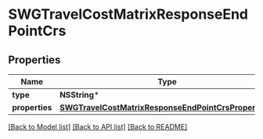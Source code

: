 # SWGTravelCostMatrixResponseEndPointCrs

## Properties
Name | Type | Description | Notes
------------ | ------------- | ------------- | -------------
**type** | **NSString*** |  | 
**properties** | [**SWGTravelCostMatrixResponseEndPointCrsProperties***](SWGTravelCostMatrixResponseEndPointCrsProperties.md) |  | [optional] 

[[Back to Model list]](../README.md#documentation-for-models) [[Back to API list]](../README.md#documentation-for-api-endpoints) [[Back to README]](../README.md)


